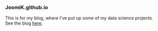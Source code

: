### JoomiK.github.io
This is for my blog, where I've put up some of my data science projects. See the blog [here](https://joomik.github.io/).
